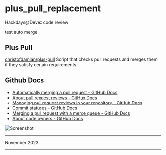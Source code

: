 # plus_pull_replacement

Hackdays@Devex code review

test auto merge

## Plus Pull

[christofdamian/plus-pull](https://github.com/christofdamian/plus-pull)
Script that checks pull requests and merges them if they satisfy certain requirements.

## Github Docs

- [Automatically merging a pull request - GitHub Docs](https://docs.github.com/en/pull-requests/collaborating-with-pull-requests/incorporating-changes-from-a-pull-request/automatically-merging-a-pull-request)
- [About pull request reviews - GitHub Docs](https://docs.github.com/en/pull-requests/collaborating-with-pull-requests/reviewing-changes-in-pull-requests/about-pull-request-reviews)
- [Managing pull request reviews in your repository - GitHub Docs](https://docs.github.com/en/repositories/managing-your-repositorys-settings-and-features/managing-repository-settings/managing-pull-request-reviews-in-your-repository)
- [Commit statuses - GitHub Docs](https://docs.github.com/en/rest/commits/statuses?apiVersion=2022-11-28)
- [Merging a pull request with a merge queue - GitHub Docs](https://docs.github.com/en/pull-requests/collaborating-with-pull-requests/incorporating-changes-from-a-pull-request/merging-a-pull-request-with-a-merge-queue)
- [About code owners - GitHub Docs](https://docs.github.com/en/repositories/managing-your-repositorys-settings-and-features/customizing-your-repository/about-code-owners)

![Screenshot](https://github.com/agustibr/plus_pull_replacement/assets/210216/2817e547-c661-4c00-a289-7cf0ed013011)

---

November 2023

---
